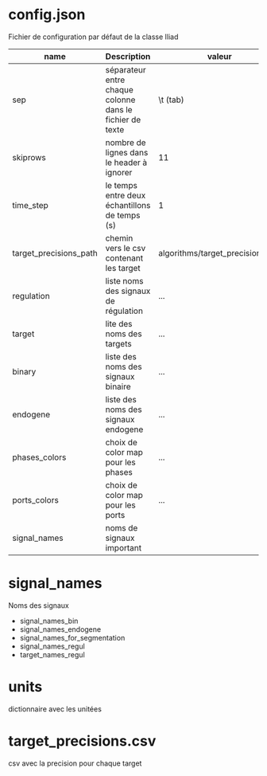 
# config.json

Fichier de configuration par défaut de la classe Iliad



name  | Description | valeur
------|-------------|--------
sep | séparateur entre chaque colonne dans le fichier de texte | \t (tab)
skiprows | nombre de lignes dans le header à ignorer | 11
time\_step | le temps entre deux échantillons de temps (s) | 1
target\_precisions\_path | chemin vers le csv contenant les target | algorithms/target_precisions.csv
regulation | liste noms des signaux de régulation | ...
target | lite des noms des targets | ...
binary | liste des noms des signaux binaire | ...
endogene | liste des noms des signaux endogene | ...
phases\_colors | choix de color map pour les phases | ...
ports\_colors | choix de color map pour les ports | ...
signal\_names | noms de signaux important

# signal_names

Noms des signaux
* signal_names_bin
* signal_names_endogene
* signal_names_for_segmentation
* signal_names_regul
* target_names_regul

# units

dictionnaire avec les unitées

# target_precisions.csv

csv avec la precision pour chaque target
